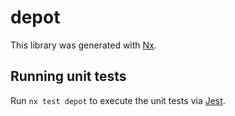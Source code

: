 # depot

This library was generated with [Nx](https://nx.dev).

## Running unit tests

Run `nx test depot` to execute the unit tests via [Jest](https://jestjs.io).
